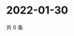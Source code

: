 # 2022-01-30

共 0 条

<!-- BEGIN WEIBO -->
<!-- 最后更新时间 Sun Jan 30 2022 13:09:48 GMT+0800 (China Standard Time) -->

<!-- END WEIBO -->
